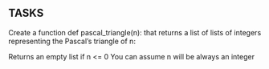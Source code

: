 ## TASKS

Create a function def pascal_triangle(n): that returns a list of lists of integers representing the Pascal’s triangle of n:

Returns an empty list if n <= 0
You can assume n will be always an integer
